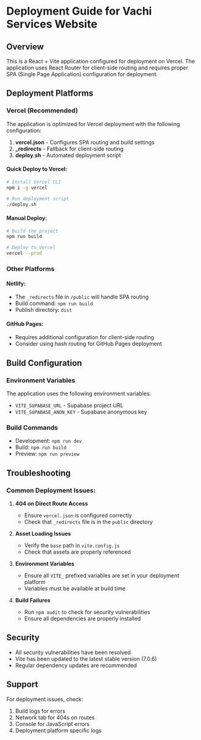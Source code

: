 # Deployment Guide for Vachi Services Website

## Overview
This is a React + Vite application configured for deployment on Vercel. The application uses React Router for client-side routing and requires proper SPA (Single Page Application) configuration for deployment.

## Deployment Platforms

### Vercel (Recommended)
The application is optimized for Vercel deployment with the following configuration:

1. **vercel.json** - Configures SPA routing and build settings
2. **_redirects** - Fallback for client-side routing
3. **deploy.sh** - Automated deployment script

#### Quick Deploy to Vercel:
```bash
# Install Vercel CLI
npm i -g vercel

# Run deployment script
./deploy.sh
```

#### Manual Deploy:
```bash
# Build the project
npm run build

# Deploy to Vercel
vercel --prod
```

### Other Platforms

#### Netlify:
- The `_redirects` file in `/public` will handle SPA routing
- Build command: `npm run build`
- Publish directory: `dist`

#### GitHub Pages:
- Requires additional configuration for client-side routing
- Consider using hash routing for GitHub Pages deployment

## Build Configuration

### Environment Variables
The application uses the following environment variables:
- `VITE_SUPABASE_URL` - Supabase project URL
- `VITE_SUPABASE_ANON_KEY` - Supabase anonymous key

### Build Commands
- Development: `npm run dev`
- Build: `npm run build`
- Preview: `npm run preview`

## Troubleshooting

### Common Deployment Issues:

1. **404 on Direct Route Access**
   - Ensure `vercel.json` is configured correctly
   - Check that `_redirects` file is in the `public` directory

2. **Asset Loading Issues**
   - Verify the `base` path in `vite.config.js`
   - Check that assets are properly referenced

3. **Environment Variables**
   - Ensure all `VITE_` prefixed variables are set in your deployment platform
   - Variables must be available at build time

4. **Build Failures**
   - Run `npm audit` to check for security vulnerabilities
   - Ensure all dependencies are properly installed

## Security
- All security vulnerabilities have been resolved
- Vite has been updated to the latest stable version (7.0.6)
- Regular dependency updates are recommended

## Support
For deployment issues, check:
1. Build logs for errors
2. Network tab for 404s on routes
3. Console for JavaScript errors
4. Deployment platform specific logs